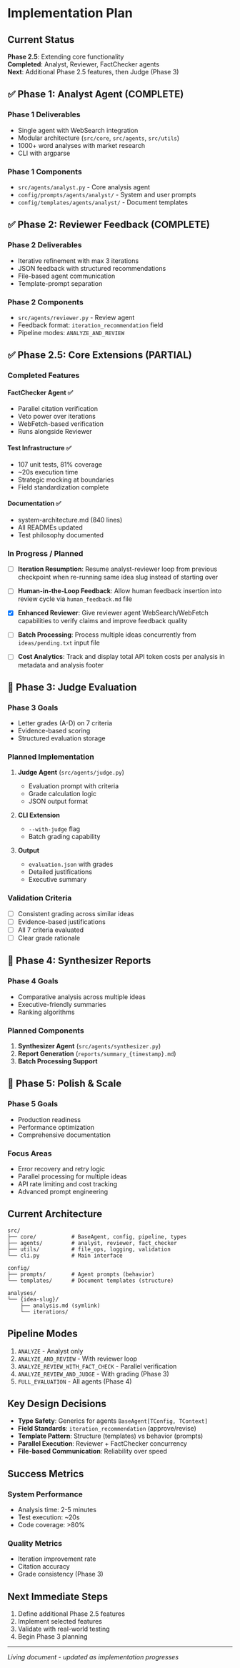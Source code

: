 # Implementation Plan

## Current Status

**Phase 2.5**: Extending core functionality  
**Completed**: Analyst, Reviewer, FactChecker agents  
**Next**: Additional Phase 2.5 features, then Judge (Phase 3)

## ✅ Phase 1: Analyst Agent (COMPLETE)

### Phase 1 Deliverables

- Single agent with WebSearch integration
- Modular architecture (`src/core`, `src/agents`, `src/utils`)
- 1000+ word analyses with market research
- CLI with argparse

### Phase 1 Components

- `src/agents/analyst.py` - Core analysis agent
- `config/prompts/agents/analyst/` - System and user prompts
- `config/templates/agents/analyst/` - Document templates

## ✅ Phase 2: Reviewer Feedback (COMPLETE)

### Phase 2 Deliverables

- Iterative refinement with max 3 iterations
- JSON feedback with structured recommendations
- File-based agent communication
- Template-prompt separation

### Phase 2 Components

- `src/agents/reviewer.py` - Review agent
- Feedback format: `iteration_recommendation` field
- Pipeline modes: `ANALYZE_AND_REVIEW`

## ✅ Phase 2.5: Core Extensions (PARTIAL)

### Completed Features

#### FactChecker Agent ✅

- Parallel citation verification
- Veto power over iterations
- WebFetch-based verification
- Runs alongside Reviewer

#### Test Infrastructure ✅

- 107 unit tests, 81% coverage
- ~20s execution time
- Strategic mocking at boundaries
- Field standardization complete

#### Documentation ✅

- system-architecture.md (840 lines)
- All READMEs updated
- Test philosophy documented

### In Progress / Planned

- [ ] **Iteration Resumption**: Resume analyst-reviewer loop from previous checkpoint when re-running same idea slug instead of starting over

- [ ] **Human-in-the-Loop Feedback**: Allow human feedback insertion into review cycle via `human_feedback.md` file

- [x] **Enhanced Reviewer**: Give reviewer agent WebSearch/WebFetch capabilities to verify claims and improve feedback quality

- [ ] **Batch Processing**: Process multiple ideas concurrently from `ideas/pending.txt` input file

- [ ] **Cost Analytics**: Track and display total API token costs per analysis in metadata and analysis footer

## 🚧 Phase 3: Judge Evaluation

### Phase 3 Goals

- Letter grades (A-D) on 7 criteria
- Evidence-based scoring
- Structured evaluation storage

### Planned Implementation

1. **Judge Agent** (`src/agents/judge.py`)
   - Evaluation prompt with criteria
   - Grade calculation logic
   - JSON output format

2. **CLI Extension**
   - `--with-judge` flag
   - Batch grading capability

3. **Output**
   - `evaluation.json` with grades
   - Detailed justifications
   - Executive summary

### Validation Criteria

- [ ] Consistent grading across similar ideas
- [ ] Evidence-based justifications
- [ ] All 7 criteria evaluated
- [ ] Clear grade rationale

## 📅 Phase 4: Synthesizer Reports

### Phase 4 Goals

- Comparative analysis across multiple ideas
- Executive-friendly summaries
- Ranking algorithms

### Planned Components

1. **Synthesizer Agent** (`src/agents/synthesizer.py`)
2. **Report Generation** (`reports/summary_{timestamp}.md`)
3. **Batch Processing Support**

## 📅 Phase 5: Polish & Scale

### Phase 5 Goals

- Production readiness
- Performance optimization
- Comprehensive documentation

### Focus Areas

- Error recovery and retry logic
- Parallel processing for multiple ideas
- API rate limiting and cost tracking
- Advanced prompt engineering

## Current Architecture

```text
src/
├── core/           # BaseAgent, config, pipeline, types
├── agents/         # analyst, reviewer, fact_checker
├── utils/          # file_ops, logging, validation
└── cli.py          # Main interface

config/
├── prompts/        # Agent prompts (behavior)
└── templates/      # Document templates (structure)

analyses/
└── {idea-slug}/
    ├── analysis.md (symlink)
    └── iterations/
```

## Pipeline Modes

1. `ANALYZE` - Analyst only
2. `ANALYZE_AND_REVIEW` - With reviewer loop
3. `ANALYZE_REVIEW_WITH_FACT_CHECK` - Parallel verification
4. `ANALYZE_REVIEW_AND_JUDGE` - With grading (Phase 3)
5. `FULL_EVALUATION` - All agents (Phase 4)

## Key Design Decisions

- **Type Safety**: Generics for agents `BaseAgent[TConfig, TContext]`
- **Field Standards**: `iteration_recommendation` (approve/revise)
- **Template Pattern**: Structure (templates) vs behavior (prompts)
- **Parallel Execution**: Reviewer + FactChecker concurrency
- **File-based Communication**: Reliability over speed

## Success Metrics

### System Performance

- Analysis time: 2-5 minutes
- Test execution: ~20s
- Code coverage: >80%

### Quality Metrics

- Iteration improvement rate
- Citation accuracy
- Grade consistency (Phase 3)

## Next Immediate Steps

1. Define additional Phase 2.5 features
2. Implement selected features
3. Validate with real-world testing
4. Begin Phase 3 planning

---

_Living document - updated as implementation progresses_
